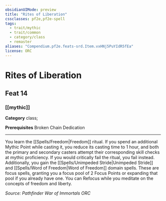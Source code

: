 ```yaml
---
obsidianUIMode: preview
title: "Rites of Liberation"
cssclasses: pf2e,pf2e-spell
tags:
  - trait/mythic
  - trait/common
  - category/class
  - remaster
aliases: "Compendium.pf2e.feats-srd.Item.vxHNj5PuYIdR5fEa"
license: ORC
---
```

# Rites of Liberation
## Feat 14
### [[mythic]]

**Category** class; 



**Prerequisites** Broken Chain Dedication
* * *
You learn the [[Spells/Freedom|Freedom]] ritual. If you spend an additional Mythic Point while casting it, you reduce its casting time to 1 hour, and both the primary and secondary casters attempt their corresponding skill checks at mythic proficiency. If you would critically fail the ritual, you fail instead. Additionally, you gain the [[Spells/Unimpeded Stride|Unimpeded Stride]] and [[Spells/Word of Freedom|Word of Freedom]] domain spells. These are focus spells, granting you a focus pool of 2 Focus Points or expanding that pool if you already have one. You can Refocus while you meditate on the concepts of freedom and liberty.

*Source: Pathfinder War of Immortals*
*ORC*